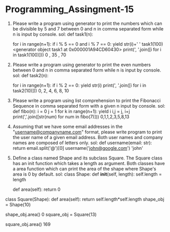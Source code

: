 # Programming_Assingment-15


1. Please write a program using generator to print the numbers which can be divisible by 5 and 7 between 0 and n in comma separated form while n is input by console.
sol:
def task1(n):
    
    for i in range(n+1):
        if i % 5 == 0 and i % 7 == 0:
            yield str(i)+' '
task1(100)
<generator object task1 at 0x000001A94CD60430>
print(', '.join([i for i in task1(100)]))
0 , 35 , 70 




2. Please write a program using generator to print the even numbers between 0 and n in comma separated form while n is input by console.
sol:
def task2(n):

    for i in range(n+1):
        if i % 2 == 0:
            yield str(i)
print(', '.join([i for i in task2(10)]))
0, 2, 4, 6, 8, 10




3. Please write a program using list comprehension to print the Fibonacci Sequence in comma separated form with a given n input by console.
sol:
def fibo(n):
    i = 0
    j = 1
    for k in range(n+1):
        yield i
        i,j = j, i+j
print(','.join([str(num) for num in fibo(7)]))
0,1,1,2,3,5,8,13




4. Assuming that we have some email addresses in the "username@companyname.com" format, please write program to print the user name of a given email address. Both user names and company names are composed of letters only.
sol:
def username(email: str):
    return email.split('@')[0]
username('john@google.com')
'john'





5. Define a class named Shape and its subclass Square. The Square class has an init function which takes a length as argument. Both classes have a area function which can print the area of the shape where Shape's area is 0 by default.
sol:
class Shape:
    def __init__(self, length):
        self.length = length
        
    def area(self):
        return 0
    
class Square(Shape):
    def area(self):
        return self.length*self.length
shape_obj = Shape(10)

shape_obj.area()
0
square_obj = Square(13)

square_obj.area()
169




